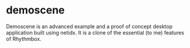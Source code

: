 # demoscene

Demoscene is an advanced example and a proof of concept desktop application built using netidx. It is a clone of the essential (to me) features of Rhythmbox.
